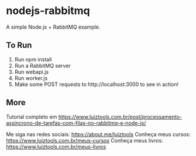 # nodejs-rabbitmq
A simple Node.js + RabbitMQ example.

## To Run
1. Run npm install
2. Run a RabbitMQ server
3. Run webapi.js
4. Run worker.js
5. Make some POST requests to http://localhost:3000 to see in action!

## More

Tutorial completo em https://www.luiztools.com.br/post/processamento-assincrono-de-tarefas-com-filas-no-rabbitmq-e-node-js/

Me siga nas redes sociais: https://about.me/luiztools
Conheça meus cursos: https://www.luiztools.com.br/meus-cursos
Conheça meus livros: https://www.luiztools.com.br/meus-livros